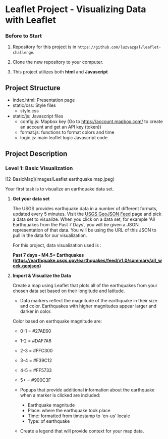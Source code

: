 # Leaflet Project - Visualizing Data with Leaflet


### Before to Start

1. Repository for this project is in  `https://github.com/luzvazgal/leaflet-challenge`. 

2. Clone the new repository to your computer.

3. This project utilizes both **html** and **Javascript** 


## Project Structure

* index.html: Presentation page
* static/css: Style files
   * style.css
* static/js: Javascript files
   * config.js: Mapbox key (Go to https://account.mapbox.com/ to create an account and get an API key (token))
   * format.js: functions to format colors and time
   * logic.js: main leaflet logic Javascript code

## Project Description

### Level 1: Basic Visualization

![2-BasicMap](images/Leaflet earthquake map.jpeg)

Your first task is to visualize an earthquake data set.

1. **Get your data set**

   The USGS provides earthquake data in a number of different formats, updated every 5 minutes. Visit the [USGS GeoJSON Feed](http://earthquake.usgs.gov/earthquakes/feed/v1.0/geojson.php) page and pick a data set to visualize. When you click on a data set, for example 'All Earthquakes from the Past 7 Days', you will be given a JSON representation of that data. You will be using the URL of this JSON to pull in the data for our visualization.

   For this project, data visualization used is : 

   <b> Past 7 days - M4.5+ Earthquakes  (https://earthquake.usgs.gov/earthquakes/feed/v1.0/summary/all_week.geojson)</b>

2. **Import & Visualize the Data**

   Create a map using Leaflet that plots all of the earthquakes from your chosen data set based on their longitude and latitude.

   * Data markers reflect the magnitude of the earthquake in their size and color. Earthquakes with higher magnitudes appear larger and darker in color.

   Color based on earthquake magnitude are: 

      * 0-1 = #27AE60
      * 1-2 = #DAF7A6
      * 2-3 = #FFC300
      * 3-4 = #F39C12
      * 4-5 = #FF5733
      * 5+ = #900C3F 

   * Popups that provide additional information about the earthquake when a marker is clicked are included: 

      * Earthquake magnitude
      * Place: where the earthquake took place
      * Time: formatted from timestamp to 'en-us' locale
      * Type: of earthquake

   * Create a legend that will provide context for your map data.



